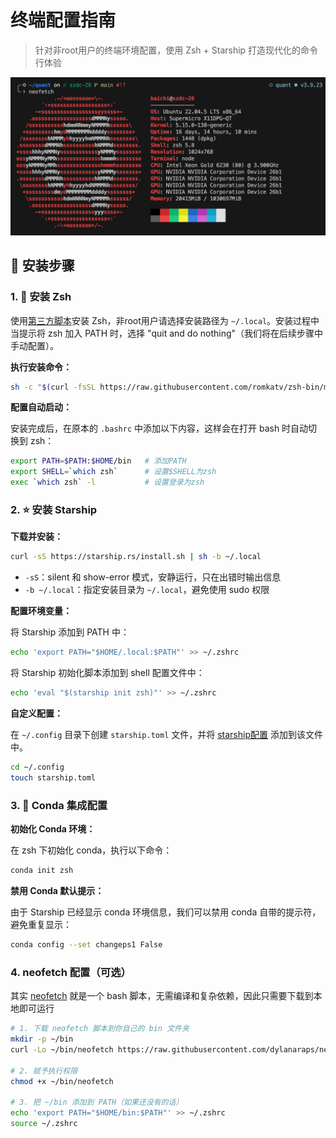 # 终端配置指南

> 针对非root用户的终端环境配置，使用 Zsh + Starship 打造现代化的命令行体验

![终端配置示例](image.png)
## 🚀 安装步骤

### 1. 🔧 安装 Zsh

使用[第三方脚本](https://github.com/romkatv/zsh-bin)安装 Zsh，非root用户请选择安装路径为 `~/.local`。安装过程中当提示将 zsh 加入 PATH 时，选择 "quit and do nothing"（我们将在后续步骤中手动配置）。

**执行安装命令：**
```bash
sh -c "$(curl -fsSL https://raw.githubusercontent.com/romkatv/zsh-bin/master/install)"
```

**配置自动启动：**

安装完成后，在原本的 `.bashrc` 中添加以下内容，这样会在打开 bash 时自动切换到 zsh：

```bash
export PATH=$PATH:$HOME/bin   # 添加PATH
export SHELL=`which zsh`      # 设置$SHELL为zsh
exec `which zsh` -l           # 设置登录为zsh
```

### 2. ⭐ 安装 Starship

**下载并安装：**
```bash
curl -sS https://starship.rs/install.sh | sh -b ~/.local 
```

- `-sS`：silent 和 show-error 模式，安静运行，只在出错时输出信息
- `-b ~/.local`：指定安装目录为 `~/.local`，避免使用 sudo 权限

**配置环境变量：**

将 Starship 添加到 PATH 中：
```bash
echo 'export PATH="$HOME/.local:$PATH"' >> ~/.zshrc
```

将 Starship 初始化脚本添加到 shell 配置文件中：
```bash
echo 'eval "$(starship init zsh)"' >> ~/.zshrc
```

**自定义配置：**

在 `~/.config` 目录下创建 `starship.toml` 文件，并将 [starship配置](starship.toml) 添加到该文件中。
```bash
cd ~/.config
touch starship.toml
```

### 3. 🐍 Conda 集成配置

**初始化 Conda 环境：**

在 zsh 下初始化 conda，执行以下命令：
```bash
conda init zsh
```

**禁用 Conda 默认提示：**

由于 Starship 已经显示 conda 环境信息，我们可以禁用 conda 自带的提示符，避免重复显示：
```bash
conda config --set changeps1 False
```

### 4. neofetch 配置（可选）
其实 [neofetch](https://github.com/dylanaraps/neofetch) 就是一个 bash 脚本，无需编译和复杂依赖，因此只需要下载到本地即可运行
```bash
# 1. 下载 neofetch 脚本到你自己的 bin 文件夹
mkdir -p ~/bin
curl -Lo ~/bin/neofetch https://raw.githubusercontent.com/dylanaraps/neofetch/master/neofetch
 
# 2. 赋予执行权限
chmod +x ~/bin/neofetch

# 3. 把 ~/bin 添加到 PATH（如果还没有的话）
echo 'export PATH="$HOME/bin:$PATH"' >> ~/.zshrc
source ~/.zshrc
```
